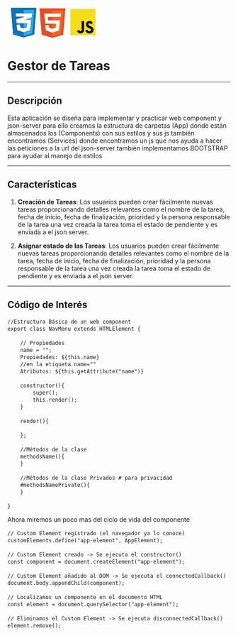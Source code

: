 ![css](https://raw.githubusercontent.com/David-Albarracin/README_MATERIALS/main/css-html-js.png)

# Gestor de Tareas

---

## Descripción

Esta aplicación se diseña para implementar y practicar web component y json-server para ello creamos la estructura de carpetas (App) donde están almacenados los (Components) con sus estilos y sus js también encontramos (Services) donde encontramos un js que nos ayuda a hacer las peticiones a la url del json-server también implementamos BOOTSTRAP para ayudar al manejo de estilos


---

## Características

1. **Creación de Tareas**: Los usuarios pueden crear fácilmente nuevas tareas proporcionando detalles relevantes como el nombre de la tarea, fecha de inicio, fecha de finalización, prioridad y la persona responsable de la tarea una vez creada la tarea toma el estado de pendiente y es enviada a el json server.

2. **Asignar estado de las Tareas**: Los usuarios pueden crear fácilmente nuevas tareas proporcionando detalles relevantes como el nombre de la tarea, fecha de inicio, fecha de finalización, prioridad y la persona responsable de la tarea una vez creada la tarea toma el estado de pendiente y es enviada a el json server.

---

## Código de Interés

```
//Estructura Básica de un web component
export class NavMenu extends HTMLElement {
    
    // Propiedades
    name = "";
    Propiedades: ${this.name}
    //en la etiqueta name=""
    Atributos: ${this.getAttribute("name")}
    
    constructor(){
        super();
        this.render();
    }

    render(){

    };

    //Métodos de la clase
    methodsName(){
    }

    //Métodos de la clase Privados # para privacidad
    #methodsNamePrivate(){
    }

}

```
Ahora miremos un poco mas del ciclo de vida del componente

```
// Custom Element registrado (el navegador ya lo conoce)
customElements.define("app-element", AppElement);

// Custom Element creado -> Se ejecuta el constructor()
const component = document.createElement("app-element");

// Custom Element añadido al DOM -> Se ejecuta el connectedCallback()
document.body.appendChild(component);

// Localizamos un componente en el documento HTML
const element = document.querySelector("app-element");

// Eliminamos el Custom Element -> Se ejecuta disconnectedCallback()
element.remove();

```